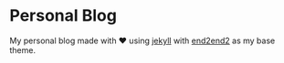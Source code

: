 # Personal Blog

My personal blog made with :heart: using [jekyll](https://jekyllrb.com/) with 
[end2end2](https://github.com/nandomoreirame/end2end) as my base theme.
